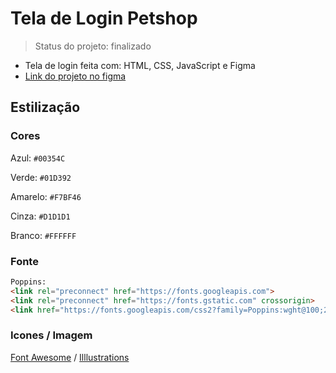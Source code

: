 # Tela de Login Petshop
> Status do projeto: finalizado
- Tela de login feita com: HTML, CSS, JavaScript e Figma
- [Link do projeto no figma](https://www.figma.com/file/TkzRLO1v7I7gzcewh9RtsT/Login-Page?node-id=0%3A1&t=LQNmQja9E6hTF3lm-1)
## Estilização
### Cores
Azul: `#00354C`

Verde: `#01D392`

Amarelo: `#F7BF46`

Cinza: `#D1D1D1`

Branco: `#FFFFFF`

### Fonte
```html
Poppins:
<link rel="preconnect" href="https://fonts.googleapis.com">
<link rel="preconnect" href="https://fonts.gstatic.com" crossorigin>
<link href="https://fonts.googleapis.com/css2?family=Poppins:wght@100;200;300;400;500;600;700;800;900&display=swap" rel="stylesheet">
```
### Icones / Imagem
[Font Awesome](https://fontawesome.com) / [Illlustrations](https://illlustrations.co)

